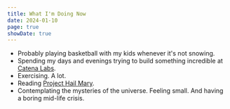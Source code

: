 ```yaml
---
title: What I'm Doing Now
date: 2024-01-10
page: true
showDate: true
---
```



* Probably playing basketball with my kids whenever it's not snowing.
* Spending my days and evenings trying to build something incredible at [Catena Labs](https://catena.xyz).
* Exercising. A lot.
* Reading [Project Hail Mary](https://www.amazon.com/Project-Hail-Mary-Andy-Weir/dp/0593135202).
* Contemplating the mysteries of the universe. Feeling small. And having a boring mid-life crisis.
